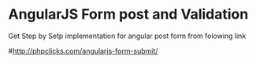 # AngularJS Form post and Validation

Get Step by Setp implementation for angular post form from folowing link 

#http://phpclicks.com/angularjs-form-submit/
